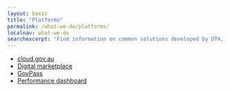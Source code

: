 ```yaml
---
layout: basic
title: "Platforms"
permalink: /what-we-do/platforms/
localnav: what-we-do
searchexcerpt: "Find information on common solutions developed by DTA, such as Cloud, Digital Marketplace, Performance Dashboard and GovPass."
---
```


<ul class="list-small">

  <li>
    <a href="{{site.baseurl}}/what-we-do/platforms/cloud/">cloud.gov.au</a>
  </li>
  <li>
    <a href="{{site.baseurl}}/what-we-do/platforms/marketplace/">Digital marketplace</a>
  </li>
  <li>
    <a href="{{site.baseurl}}/what-we-do/platforms/govpass/">GovPass</a>
  </li>
  <li>
    <a href="{{site.baseurl}}/what-we-do/platforms/performance/">Performance dashboard</a>
  </li>  

</ul>


